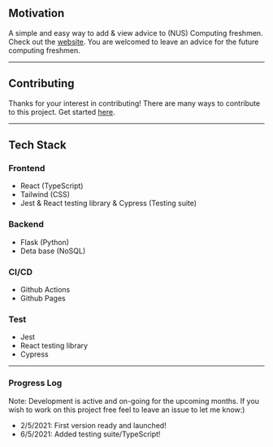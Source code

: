 ## Motivation

A simple and easy way to add & view advice to (NUS) Computing freshmen. Check out the [website](https://tlylt.github.io/from-the-future/). You are welcomed to leave an advice for the future computing freshmen.

---

## Contributing

Thanks for your interest in contributing! There are many ways to contribute to this project. Get started [here](CONTRIBUTING.md).

---
## Tech Stack

### Frontend

- React (TypeScript)
- Tailwind (CSS)
- Jest & React testing library & Cypress (Testing suite)

### Backend

- Flask (Python)
- Deta base (NoSQL)

### CI/CD

- Github Actions
- Github Pages

### Test

- Jest
- React testing library
- Cypress

---

### Progress Log

Note: Development is active and on-going for the upcoming months. If you wish to work on this project free feel to leave an issue to let me know:)

- 2/5/2021: First version ready and launched!
- 6/5/2021: Added testing suite/TypeScript!
